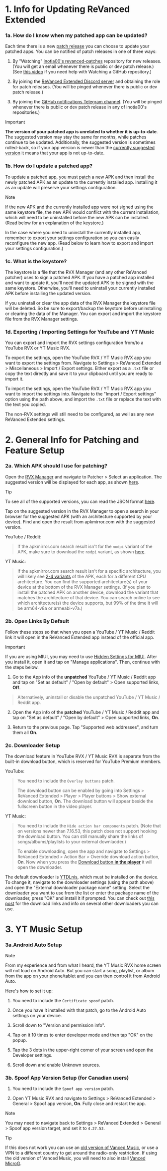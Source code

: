 # **1. Info for Updating ReVanced Extended**

### **1a. How do I know when my patched app can be updated?**

Each time there is a new [patch release](https://github.com/inotia00/revanced-patches/releases/) you can choose to update your patched apps. You can be notified of patch releases in one of three ways:

1. By "Watching" [inotia00's revanced-patches](https://github.com/inotia00/revanced-patches) repository for new releases. (You will get an email whenever there is public or dev patch release.) (See [this video](https://github.com/ReVanced-Extended-Community/Community-Guides/blob/main/images/how_to_watch_github_repository.mp4) if you need help with Watching a GitHub repository.)

2. By joining the [ReVanced Extended Discord server](https://discord.com/invite/yMnc3EywRZ) and obtaining the role for patch releases. (You will be pinged whenever there is public or dev patch release.) 

3. By joining the [GitHub notifications Telegram channel](https://t.me/revanced_extended_repo). (You will be pinged whenever there is public or dev patch release in any of inotia00's repositories.)

> [!IMPORTANT]
>
> **The version of your patched app is unrelated to whether it is up-to-date**. The suggested version may stay the same for months, while patches continue to be updated. Additionally, the suggested version is sometimes rolled-back, so if your app version is newer than the [currently suggested version](https://github.com/ReVanced-Extended-Community/Community-Guides/blob/main/community-wiki/patching%20%26%20setup%20info.md#2-general-info-for-patching-and-feature-setup) it means that your app is not up-to-date.



### **1b. How do I update a patched app?**

To update a patched app, you must [patch](https://github.com/ReVanced-Extended-Community/Community-Guides/blob/main/community-wiki/guide-for-beginners.md) a new APK and then install the newly patched APK as an update to the currently installed app. Installing it as an update will preserve your settings configuration. 

> [!NOTE]
> If the new APK and the currently installed app were not signed using the same keystore file, the new APK would conflict with the current installation, which will need to be uninstalled before the new APK can be installed. (Read below for an explanation of the keystore.)
> 
> In the case where you need to uninstall the currently installed app, remember to export your settings configuration so you can easily reconfigure the new app. (Read below to learn how to export and import your settings configuration.)



### **1c. What is the keystore?**

The keystore is a file that the RVX Manager (and any other ReVanced patcher) uses to sign a patched APK. If you have a patched app installed and want to update it, you'll need the updated APK to be signed with the same keystore. Otherwise, you'll need to uninstall your currently installed APK before installing the updated version.

If you uninstall or clear the app data of the RVX Manager the keystore file will be deleted. So be sure to export/backup the keystore before uninstalling or clearing the data of the Manager. You can export and import the keystore file from the RVX Manager settings.



### **1d. Exporting / Importing Settings for YouTube and YT Music**

You can export and import the RVX settings configuration from/to a YouTube RVX or YT Music RVX.

To export the settings, open the YouTube RVX / YT Music RVX app you want to export the settings from. Navigate to Settings > ReVanced Extended > Miscellaneous > Import / Export settings. Either export as a `.txt` file or copy the text directly and save it to your clipboard until you are ready to import it.

To import the settings, open the YouTube RVX / YT Music RVX app you want to import the settings into. Navigate to the "Import / Export settings" option using the path above, and import the `.txt` file or replace the text with the text you copied.

The non-RVX settings will still need to be configured, as well as any new ReVanced Extended settings.




# **2. General Info for Patching and Feature Setup**

### **2a. Which APK should I use for patching?**

Open the [RVX Manager](https://github.com/inotia00/revanced-manager/releases/latest) and navigate to Patcher > Select an application. The suggested version will be displayed for each app, as shown [here](https://imgur.com/a/TLcC2ZG). 

> [!TIP]
> To see all of the supported versions, you can read the JSON format [here](https://github.com/inotia00/revanced-patches?tab=readme-ov-file#-json-format).

Tap on the suggested version in the RVX Manager to open a search in your browser for the suggested APK (with an architecture supported by your device). Find and open the result from apkmirror.com with the suggested version. 

YouTube / Reddit:
> If the apkmirror.com search result isn't for the `nodpi` variant of the APK, make sure to download the `nodpi` variant, as shown [here](https://imgur.com/a/XE6yF80).

YT Music:
> If the apkmirror.com search result isn't for a specific architecture, you will likely see [2-4 variants](https://i.imgur.com/KRmvhWh.png) of the APK, each for a different CPU architecture. You can find the supported architecture(s) of your device at the bottom of the RVX Manager settings. (If you plan to install the patched APK on another device, download the variant that matches the architecture of that device. You can search online to see which architecture(s) the device supports, but 99% of the time it will be arm64-v8a or armeabi-v7a.)



### **2b. Open Links By Default**

Follow these steps so that when you open a YouTube / YT Music / Reddit link it will open in the ReVanced Extended app instead of the official app.

> [!IMPORTANT]
> If you are using MIUI, you may need to use [Hidden Settings for MIUI](https://play.google.com/store/apps/details?id=com.ceyhan.sets). After you install it, open it and tap on "Manage applications". Then, continue with the steps below.

1. Go to the App info of the **unpatched** YouTube / YT Music / Reddit app and tap on "Set as default" / "Open by default" > Open supported links, **Off**.
   
> Alternatively, uninstall or disable the unpatched YouTube / YT Music / Reddit app. 

2. Open the App info of the **patched** YouTube / YT Music / Reddit app and tap on "Set as default" / "Open by default" > Open supported links, **On**.

3. Return to the previous page. Tap "Supported web addresses", and turn them all **On**.



### **2c. Downloader Setup**

The download feature in YouTube RVX / YT Music RVX is separate from the built-in download button, which is reserved for YouTube Premium members.

YouTube:
> You need to include the `Overlay buttons` patch.
>
> The download button can be enabled by going into Settings > ReVanced Extended > Player > Player buttons > Show external download button, **On**. The download button will appear beside the fullscreen button in the video player.

YT Music:
> You need to include the `Hide action bar components` patch. (Note that on versions newer than 7.16.53, this patch does not support hooking the download button. You can still manually share the links of songs/albums/playlists to your external downlaoder.)
>
> To enable downloading, open the app and navigate to Settings > ReVanced Extended > Action Bar > Override download action button, **On**. Now when you press the [Download button **in the player**](https://imgur.com/a/phjYvbe) it will open the downloader.

The default downloader is [YTDLnis](https://github.com/deniscerri/ytdlnis/releases/latest), which must be installed on the device. To change it, navigate to the downloader settings (using the path above) and open the "External downloader package name" setting. Select the downloader you want to use from the list or enter the package name of the downloader, press "OK" and install it if prompted. You can check out [this post](https://www.reddit.com/r/revancedapp/comments/xft8vq) for the download links and info on several other downloaders you can use. 




# **3. YT Music Setup**

### **3a.Android Auto Setup**

> [!NOTE]
> From my experience and from what I heard, the YT Music RVX home screen will not load on Android Auto. But you can start a song, playlist, or album from the app on your phone/tablet and you can then control it from Android Auto.

Here's how to set it up:

1. You need to include the `Certificate spoof` patch.

2. Once you have it installed with that patch, go to the Android Auto settings on your device.

3. Scroll down to "Version and permission info".

4. Tap on it 10 times to enter developer mode and then tap "OK" on the popup.

5. Tap the 3 dots in the upper-right corner of your screen and open the Developer settings.

6. Scroll down and enable Unknown sources.



### **3b. Spoof App Version Setup (for Canadian users)**

1. You need to include the `Spoof app version` patch.

2. Open YT Music RVX and navigate to Settings > ReVanced Extended > General > Spoof app version, **On**. Fully close and restart the app.

> [!NOTE]
> You may need to navigate back to Settings > ReVanced Extended > General > Spoof app version target, and set it to `4.27.53`.

> [!TIP]
> If this does not work you can use an [old version of Vanced Music](https://www.apkmirror.com/apk/team-vanced/vanced-youtube-music/vanced-youtube-music-4-27-50-release/vanced-youtube-music-4-27-50-android-apk-download/), or use a VPN to a different country to get around the radio-only restriction. If using the old version of Vanced Music, you will need to also install [Vanced MicroG](https://github.com/TeamVanced/VancedMicroG/releases/latest).
